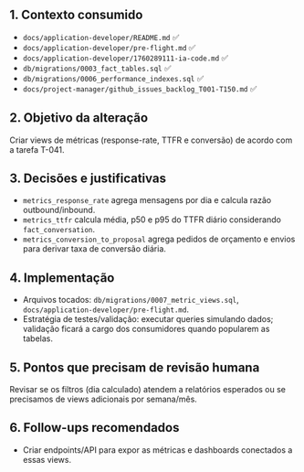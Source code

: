 ## 1. Contexto consumido
- `docs/application-developer/README.md` ✅
- `docs/application-developer/pre-flight.md` ✅
- `docs/application-developer/1760289111-ia-code.md` ✅
- `db/migrations/0003_fact_tables.sql` ✅
- `db/migrations/0006_performance_indexes.sql` ✅
- `docs/project-manager/github_issues_backlog_T001-T150.md` ✅

## 2. Objetivo da alteração
Criar views de métricas (response-rate, TTFR e conversão) de acordo com a tarefa T-041.

## 3. Decisões e justificativas
- `metrics_response_rate` agrega mensagens por dia e calcula razão outbound/inbound.
- `metrics_ttfr` calcula média, p50 e p95 do TTFR diário considerando `fact_conversation`.
- `metrics_conversion_to_proposal` agrega pedidos de orçamento e envios para derivar taxa de conversão diária.

## 4. Implementação
- Arquivos tocados: `db/migrations/0007_metric_views.sql`, `docs/application-developer/pre-flight.md`.
- Estratégia de testes/validação: executar queries simulando dados; validação ficará a cargo dos consumidores quando popularem as tabelas.

## 5. Pontos que precisam de revisão humana
Revisar se os filtros (dia calculado) atendem a relatórios esperados ou se precisamos de views adicionais por semana/mês.

## 6. Follow-ups recomendados
- Criar endpoints/API para expor as métricas e dashboards conectados a essas views.
